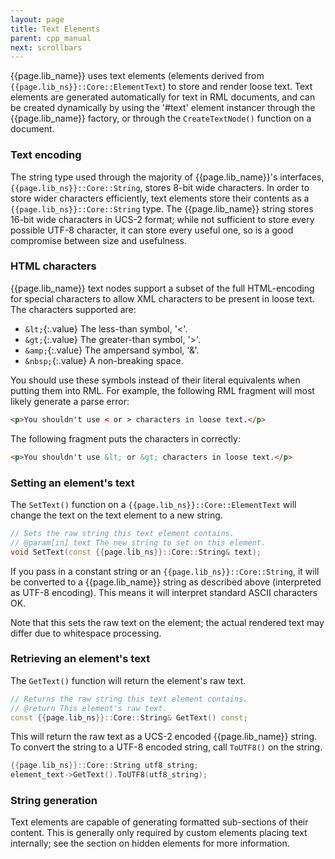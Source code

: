```yaml
---
layout: page
title: Text Elements
parent: cpp_manual
next: scrollbars
---
```


{{page.lib_name}} uses text elements (elements derived from `{{page.lib_ns}}::Core::ElementText`) to store and render loose text. Text elements are generated automatically for text in RML documents, and can be created dynamically by using the '#text' element instancer through the {{page.lib_name}} factory, or through the `CreateTextNode()` function on a document.

### Text encoding

The string type used through the majority of {{page.lib_name}}'s interfaces, `{{page.lib_ns}}::Core::String`, stores 8-bit wide characters. In order to store wider characters efficiently, text elements store their contents as a `{{page.lib_ns}}::Core::String` type. The {{page.lib_name}} string stores 16-bit wide characters in UCS-2 format; while not sufficient to store every possible UTF-8 character, it can store every useful one, so is a good compromise between size and usefulness.

### HTML characters

{{page.lib_name}} text nodes support a subset of the full HTML-encoding for special characters to allow XML characters to be present in loose text. The characters supported are:

* `&lt;`{:.value} The less-than symbol, '<'.
* `&gt;`{:.value} The greater-than symbol, '>'.
* `&amp;`{:.value} The ampersand symbol, '&'.
* `&nbsp;`{:.value} A non-breaking space. 

You should use these symbols instead of their literal equivalents when putting them into RML. For example, the following RML fragment will most likely generate a parse error:

```html
<p>You shouldn't use < or > characters in loose text.</p>
```

The following fragment puts the characters in correctly:

```html
<p>You shouldn't use &lt; or &gt; characters in loose text.</p>
```

### Setting an element's text

The `SetText()` function on a `{{page.lib_ns}}::Core::ElementText` will change the text on the text element to a new string.

```cpp
// Sets the raw string this text element contains.
// @param[in] text The new string to set on this element.
void SetText(const {{page.lib_ns}}::Core::String& text);
```

If you pass in a constant string or an `{{page.lib_ns}}::Core::String`, it will be converted to a {{page.lib_name}} string as described above (interpreted as UTF-8 encoding). This means it will interpret standard ASCII characters OK.

Note that this sets the raw text on the element; the actual rendered text may differ due to whitespace processing.

### Retrieving an element's text

The `GetText()` function will return the element's raw text.

```cpp
// Returns the raw string this text element contains.
// @return This element's raw text.
const {{page.lib_ns}}::Core::String& GetText() const;
```

This will return the raw text as a UCS-2 encoded {{page.lib_name}} string. To convert the string to a UTF-8 encoded string, call `ToUTF8()` on the string.

```cpp
{{page.lib_ns}}::Core::String utf8_string;
element_text->GetText().ToUTF8(utf8_string);
```

### String generation

Text elements are capable of generating formatted sub-sections of their content. This is generally only required by custom elements placing text internally; see the section on hidden elements for more information. 